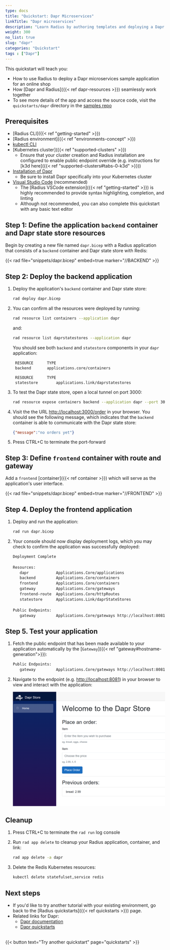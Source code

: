 ```yaml
---
type: docs
title: "Quickstart: Dapr Microservices"
linkTitle: "Dapr microservices"
description: "Learn Radius by authoring templates and deploying a Dapr application"
weight: 300
no_list: true
slug: "dapr"
categories: "Quickstart"
tags : ["Dapr"]
---
```


This quickstart will teach you:

- How to use Radius to deploy a Dapr microservices sample application for an online shop
- How [Dapr and Radius]({{< ref dapr-resources >}}) seamlessly work together
- To see more details of the app and access the source code, visit the `quickstarts/dapr` directory in the [samples repo](https://github.com/project-radius/samples)

## Prerequisites

- [Radius CLI]({{< ref "getting-started" >}})
- [Radius environment]({{< ref "environments-concept" >}})
- [kubectl CLI](https://kubernetes.io/docs/tasks/tools/)
- [Kubernetes cluster]({{< ref "supported-clusters" >}})
   - Ensure that your cluster creation and Radius installation are configured to enable public endpoint override (e.g. instructions for [k3d here]({{< ref "supported-clusters#tabs-0-k3d" >}}))
- [Installation of Dapr](https://docs.dapr.io/operations/hosting/kubernetes/kubernetes-deploy/)
   - Be sure to install Dapr specifically into your Kubernetes cluster
- [Visual Studio Code](https://code.visualstudio.com/) (recommended)
  - The [Radius VSCode extension]({{< ref "getting-started" >}}) is highly recommended to provide syntax highlighting, completion, and linting
  - Although not recommended, you can also complete this quickstart with any basic text editor

## Step 1: Define the application `backend` container and Dapr state store resources

Begin by creating a new file named `dapr.bicep` with a Radius application that consists of a `backend` container and Dapr state store with Redis:

{{< rad file="snippets/dapr.bicep" embed=true marker="//BACKEND" >}}

## Step 2: Deploy the backend application

1. Deploy the application's `backend` container and Dapr state store:

   ```sh
   rad deploy dapr.bicep
   ```

1. You can confirm all the resources were deployed by running:

   ```sh
   rad resource list containers --application dapr
   ```

   and:

   ```sh
   rad resource list daprstatestores --application dapr
   ```

   You should see both `backend` and `statestore` components in your `dapr` application:

   ```
    RESOURCE      TYPE
    backend       applications.core/containers
   ```

   ```
    RESOURCE      TYPE
    statestore        applications.link/daprstatestores
   ```

1. To test the Dapr state store, open a local tunnel on port 3000:

   ```sh
   rad resource expose containers backend --application dapr --port 3000
   ```

1. Visit the the URL [http://localhost:3000/order](http://localhost:3000/order) in your browser. You should see the following message, which indicates that the `backend` container is able to communicate with the Dapr state store:

   ```json
   {"message":"no orders yet"}
   ```

1. Press CTRL+C to terminate the port-forward

## Step 3: Define `frontend` container with route and gateway

Add a `frontend` [container]({{< ref container >}}) which will serve as the application's user interface.

{{< rad file="snippets/dapr.bicep" embed=true marker="//FRONTEND" >}}

## Step 4. Deploy the frontend application

1. Deploy and run the application:

   ```sh
   rad run dapr.bicep
   ```

1. Your console should now display deployment logs, which you may check to confirm the application was successfully deployed:

   ```sh
   Deployment Complete

   Resources:
      dapr            Applications.Core/applications
      backend         Applications.Core/containers
      frontend        Applications.Core/containers
      gateway         Applications.Core/gateways
      frontend-route  Applications.Core/httpRoutes
      statestore      Applications.Link/daprStateStores
   
   Public Endpoints:
      gateway         Applications.Core/gateways http://localhost:8081
   ```

## Step 5. Test your application

1. Fetch the public endpoint that has been made available to your application automatically by the [`Gateway`]({{< ref "gateway#hostname-generation">}}):

   ```sh
   Public Endpoints:
      gateway         Applications.Core/gateways http://localhost:8081
   ```

1. Navigate to the endpoint (e.g. [http://localhost:8081](http://localhost:8081)) in your browser to view and interact with the application:

   <img src="frontend.png" alt="Screenshot of frontend application" width=500 >

## Cleanup

1. Press CTRL+C to terminate the `rad run` log console

1. Run `rad app delete` to cleanup your Radius application, container, and link:

   ```bash
   rad app delete -a dapr
   ```

1. Delete the Redis Kubernetes resources:

   ```bash
   kubectl delete statefulset,service redis
   ```

## Next steps

- If you'd like to try another tutorial with your existing environment, go back to the [Radius quickstarts]({{< ref quickstarts >}}) page.
- Related links for Dapr:
  - [Dapr documentation](https://docs.dapr.io/)
  - [Dapr quickstarts](https://github.com/dapr/quickstarts/tree/v1.0.0/hello-world)

<br>{{< button text="Try another quickstart" page="quickstarts" >}}
